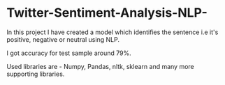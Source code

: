 # Twitter-Sentiment-Analysis-NLP-

In this project I have created a model which identifies the sentence i.e it's positive, negative or neutral using NLP.

I got accuracy for test sample around 79%.

Used libraries are - Numpy, Pandas, nltk, sklearn and many more supporting libraries.
